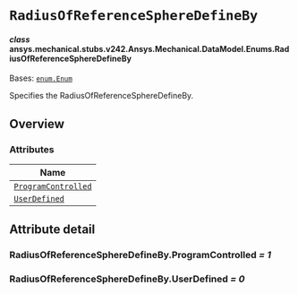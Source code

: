 # `RadiusOfReferenceSphereDefineBy`

<a id="ansys.mechanical.stubs.v242.Ansys.Mechanical.DataModel.Enums.RadiusOfReferenceSphereDefineBy"></a>

#### *class* ansys.mechanical.stubs.v242.Ansys.Mechanical.DataModel.Enums.RadiusOfReferenceSphereDefineBy

Bases: [`enum.Enum`](https://docs.python.org/3/library/enum.html#enum.Enum)

Specifies the RadiusOfReferenceSphereDefineBy.

<!-- !! processed by numpydoc !! -->

<a id="overview"></a>

## Overview

### Attributes

| Name |
| -------------------------------------------------------------------------------------------------------------------------------------------------------------------- |
| [`ProgramControlled`](#RadiusOfReferenceSphereDefineBy.ProgramControlled) |
| [`UserDefined`](#RadiusOfReferenceSphereDefineBy.UserDefined) |

<a id="attribute-detail"></a>

## Attribute detail

<a id="RadiusOfReferenceSphereDefineBy.ProgramControlled"></a>

### RadiusOfReferenceSphereDefineBy.ProgramControlled *= 1*

<a id="RadiusOfReferenceSphereDefineBy.UserDefined"></a>

### RadiusOfReferenceSphereDefineBy.UserDefined *= 0*


